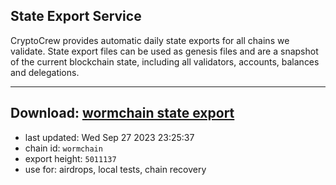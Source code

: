 ## State Export Service
CryptoCrew provides automatic daily state exports for all chains we validate. State export files can be used as genesis files and are a snapshot of the current blockchain state, including all validators, accounts, balances and delegations.

---
**Download: [wormchain state export](https://dl.ccvalidators.com/SERVICE/wormchain/wormchain_export_5011137.json)**
---

- last updated: Wed Sep 27 2023 23:25:37
- chain id: `wormchain`
- export height: `5011137`
- use for: airdrops, local tests, chain recovery
